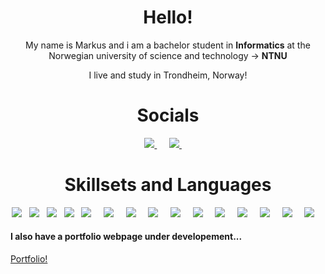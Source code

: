 <h1 align="center">Hello!</h1>
<p align='center'>
  My name is Markus and i am a bachelor student in <b>Informatics</b> at the Norwegian university of science and technology -> <b>NTNU</b>
</p>
<p align='center'>
  I live and study in Trondheim, Norway!
</p>

<h1 align="center">Socials</h1>
<p align='center'>
  <a href="https://www.linkedin.com/in/markus-johansen-64625b208/">
     <img src="https://img.shields.io/badge/linkedin-%230077B5.svg?&style=for-the-badge&logo=linkedin&logoColor=white" />
  </a>&nbsp;&nbsp;&nbsp;&nbsp;
  <a href="mailto:markusarj@gmail.com">
    <img src="https://img.shields.io/badge/gmail-%23D14836.svg?&style=for-the-badge&logo=gmail&logoColor=white" />
  </a>&nbsp;&nbsp;&nbsp;&nbsp;
</p>

<h1 align="center">Skillsets and Languages</h1>
<p align="center">
  <img src="https://img.shields.io/badge/html5%20-%23e34f26.svg?&style=for-the-badge&logo=html5&logoColor=white" />&nbsp;&nbsp;
  <img src="https://img.shields.io/badge/CSS3-1572B6?&style=for-the-badge&logo=css3&logoColor=white" />&nbsp;&nbsp;
  <img src="https://img.shields.io/badge/JavaScript-F7DF1E?style=for-the-badge&logo=javascript&logoColor=black" />&nbsp;&nbsp;
  <img src="https://img.shields.io/badge/React-20232A?style=for-the-badge&logo=react&logoColor=61DAFB" />&nbsp;&nbsp;
  <img src="https://img.shields.io/badge/TypeScript-007ACC?style=for-the-badge&logo=typescript&logoColor=white" />&nbsp;&nbsp;&nbsp;&nbsp;
  <img src="https://img.shields.io/badge/node.js%20-%23339933.svg?&style=for-the-badge&logo=node.js&logoColor=white" />&nbsp;&nbsp;&nbsp;&nbsp;
  <img src="https://img.shields.io/badge/-Tailwind-06B6D4?&style=for-the-badge&logo=tailwind-css&logoColor=black" />&nbsp;&nbsp;&nbsp;&nbsp;
  <img src="https://img.shields.io/badge/-Git-F05032?&style=for-the-badge&logo=git&logoColor=white" />&nbsp;&nbsp;&nbsp;&nbsp;
  <img src="https://img.shields.io/badge/-Figma-F24E1E?&style=for-the-badge&logo=figma&logoColor=black" />&nbsp;&nbsp;&nbsp;&nbsp;
  <img src="https://img.shields.io/badge/-Java-F05032?&style=for-the-badge&logo=java&logoColor=white" />&nbsp;&nbsp;&nbsp;&nbsp;
  <img src="https://img.shields.io/badge/-Python-3776AB?&style=for-the-badge&logo=python&logoColor=white" />&nbsp;&nbsp;&nbsp;&nbsp;
  <img src="https://img.shields.io/badge/-Vercel-000000?&style=for-the-badge&logo=vercel&logoColor=white" />&nbsp;&nbsp;&nbsp;&nbsp;
  <img src="https://img.shields.io/badge/-JavaFX-000000?&style=for-the-badge&logo=vercel&logoColor=white" />&nbsp;&nbsp;&nbsp;&nbsp;
  <img src="https://img.shields.io/badge/-Json-000000?&style=for-the-badge&logo=vercel&logoColor=white" />&nbsp;&nbsp;&nbsp;&nbsp;
  <img src="https://img.shields.io/badge/-VS Code-007ACC?&style=for-the-badge&logo=vs-code&logoColor=white" />&nbsp;&nbsp;&nbsp;&nbsp;
</p>


<p align='center'>
<h4>I also have a portfolio webpage under developement...</h4>
  <a href="https://portfolio-j0hans1.vercel.app/">Portfolio!</a>&nbsp;&nbsp;&nbsp;
</p>
